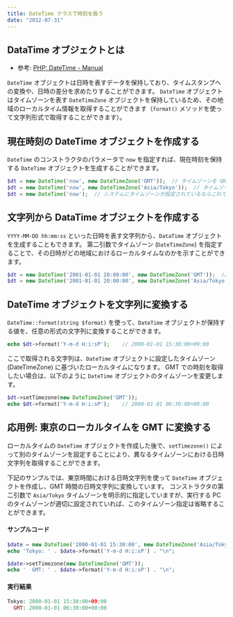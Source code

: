 ```yaml
---
title: DateTime クラスで時刻を扱う
date: "2012-07-31"
---
```


DataTime オブジェクトとは
----

- 参考: [PHP: DateTime - Manual](http://www.php.net/manual/ja/class.datetime.php)

`DateTime` オブジェクトは日時を表すデータを保持しており、タイムスタンプへの変換や、日時の差分を求めたりすることができます。
`DateTime` オブジェクトはタイムゾーンを表す `DateTimeZone` オブジェクトを保持しているため、その地域のローカルタイム情報を取得することができます（`format()` メソッドを使って文字列形式で取得することができます）。


現在時刻の DateTime オブジェクトを作成する
----

`DateTime` のコンストラクタのパラメータで `now` を指定すれば、現在時刻を保持する `DateTime` オブジェクトを生成することができます。

~~~ php
$dt = new DateTime('now', new DateTimeZone('GMT'));  // タイムゾーンを GMT に設定
$dt = new DateTime('now', new DateTimeZone('Asia/Tokyo'));  // タイムゾーンを東京 (GMT+09:00) に設定
$dt = new DateTime('now');  // システムにタイムゾーンが設定されているならこれでも OK
~~~


文字列から DataTime オブジェクトを作成する
----

`YYYY-MM-DD hh:mm:ss` といった日時を表す文字列から、`DataTime` オブジェクトを生成することもできます。
第二引数でタイムゾーン (`DateTimeZone`) を指定することで、その日時がどの地域におけるローカルタイムなのかを示すことができます。

~~~ php
$dt = new DateTime('2001-01-01 20:00:00', new DateTimeZone('GMT'));  // GMT の時刻で初期化
$dt = new DateTime('2001-01-01 20:00:00', new DateTimeZone('Asia/Tokyo'));  // 東京 (GMT+09:00) の時刻で初期化
~~~


DateTime オブジェクトを文字列に変換する
----

`DateTime::format(string $format)` を使って、`DateTime` オブジェクトが保持する値を、任意の形式の文字列に変換することができます。

~~~ php
echo $dt->format('Y-m-d H:i:sP');    // 2000-01-01 15:30:00+09:00
~~~

ここで取得される文字列は、`DateTime` オブジェクトに設定したタイムゾーン (DateTimeZone) に基づいたローカルタイムになります。
GMT での時刻を取得したい場合は、以下のように `DateTime` オブジェクトのタイムゾーンを変更します。

~~~ php
$dt->setTimezone(new DateTimeZone('GMT'));
echo $dt->format('Y-m-d H:i:sP');    // 2000-01-01 06:30:00+00:00
~~~


応用例: 東京のローカルタイムを GMT に変換する
----

ローカルタイムの `DateTime` オブジェクトを作成した後で、`setTimezone()` によって別のタイムゾーンを設定することにより、異なるタイムゾーンにおける日時文字列を取得することができます。

下記のサンプルでは、東京時間における日時文字列を使って `DateTime` オブジェクトを作成し、GMT 時間の日時文字列に変換しています。
コンストラクタの第二引数で `Asia/Tokyo` タイムゾーンを明示的に指定していますが、実行する PC のタイムゾーンが適切に設定されていれば、このタイムゾーン指定は省略することができます。

#### サンプルコード

~~~ php
$date = new DateTime('2000-01-01 15:30:00', new DateTimeZone('Asia/Tokyo'));
echo 'Tokyo: ' . $date->format('Y-m-d H:i:sP') . "\n";

$date->setTimezone(new DateTimeZone('GMT'));
echo '  GMT: ' . $date->format('Y-m-d H:i:sP') . "\n";
~~~

#### 実行結果

~~~ php
Tokyo: 2000-01-01 15:30:00+09:00
  GMT: 2000-01-01 06:30:00+00:00
~~~

